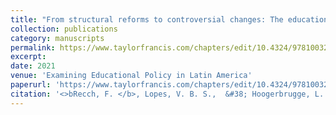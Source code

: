```yaml
---
title: "From structural reforms to controversial changes: The education policy landscape in Brazil"
collection: publications
category: manuscripts
permalink: https://www.taylorfrancis.com/chapters/edit/10.4324/9781003225782-3/structural-reforms-controversial-changes-filipe-recch-vin%C3%ADcius-baptista-soares-lopes-lucas-hoogerbrugge
excerpt: 
date: 2021
venue: 'Examining Educational Policy in Latin America'
paperurl: 'https://www.taylorfrancis.com/chapters/edit/10.4324/9781003225782-3/structural-reforms-controversial-changes-filipe-recch-vin%C3%ADcius-baptista-soares-lopes-lucas-hoogerbrugge'
citation: '<>bRecch, F. </b>, Lopes, V. B. S.,  &#38; Hoogerbrugge, L. (2021). From Structural Reforms to Controversial Changes: The Education Policy Landscape in Brazil. In <i>Examining Educational Policy in Latin America</i> (pp. 58-74). Routledge.'
---
```

